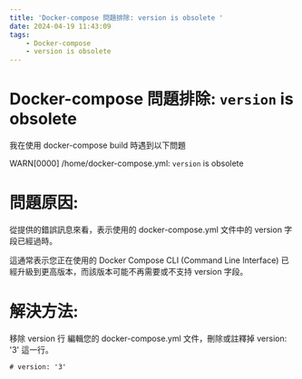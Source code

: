 ```yaml
---
title: 'Docker-compose 問題排除: version is obsolete '
date: 2024-04-19 11:43:09
tags:
    - Docker-compose 
    - version is obsolete 
---
```


# Docker-compose 問題排除:  `version` is obsolete 

我在使用 docker-compose build 時遇到以下問題

WARN[0000] /home/docker-compose.yml: `version` is obsolete 

# 問題原因:

從提供的錯誤訊息來看，表示使用的 docker-compose.yml 文件中的 version 字段已經過時。

這通常表示您正在使用的 Docker Compose CLI (Command Line Interface) 已經升級到更高版本，而該版本可能不再需要或不支持 version 字段。

# 解決方法:
移除 version 行
編輯您的 docker-compose.yml 文件，刪除或註釋掉 version: '3' 這一行。

```
# version: '3'
```